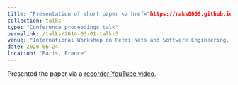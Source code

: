 ```yaml
---
title: "Presentation of short paper <a href="https://raks0009.github.io/publication/2009-10-01-paper-title-number-1">SamaTulyataII: Translation Validation of Code-Optimizing Transformations Involving Loops using Petri Net based Models of Programsr</a> "
collection: talks
type: "Conference proceedings talk"
permalink: /talks/2014-03-01-talk-3
venue: "International Workshop on Petri Nets and Software Engineering, a satellite event of the Petri Net conference, 2020"
date: 2020-06-24
location: "Paris, France"
---
```


Presented the paper via a <a href="https://https://www.youtube.com/watch?v=FqxCCwEAEec">recorder YouTube video</a>.
